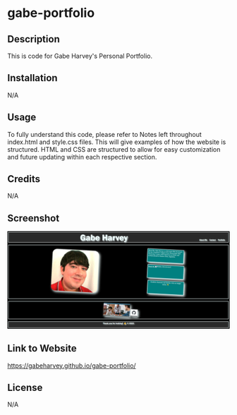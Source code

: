 # gabe-portfolio
## Description

This is code for Gabe Harvey's Personal Portfolio.

## Installation

N/A

## Usage

To fully understand this code, please refer to Notes left throughout index.html and style.css files. This will give examples of how the website is structured. HTML and CSS are structured to allow for easy customization and future updating within each respective section.

## Credits

N/A

## Screenshot

![Alt text](<My Portfolio Screenshot-1.png>)

## Link to Website

https://gabeharvey.github.io/gabe-portfolio/

## License

N/A
